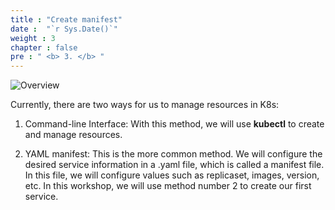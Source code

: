 ```yaml
---
title : "Create manifest"
date :  "`r Sys.Date()`" 
weight : 3
chapter : false
pre : " <b> 3. </b> "
---
```


![Overview](/fcj-ss2-workshop-001/images/1-Basic_concepts./12.png)

Currently, there are two ways for us to manage resources in K8s:

1. Command-line Interface: With this method, we will use **kubectl** to create and manage resources.

2. YAML manifest: This is the more common method. We will configure the desired service information in a .yaml file, which is called a manifest file. In this file, we will configure values such as replicaset, images, version, etc. In this workshop, we will use method number 2 to create our first service.

